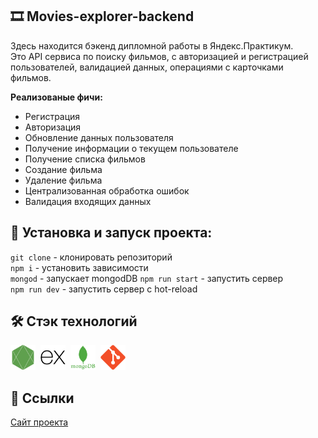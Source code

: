 ## 🎞️ Movies-explorer-backend


Здесь находится бэкенд дипломной работы в Яндекс.Практикум.  
Это API сервиса по поиску фильмов, с авторизацией и регистрацией пользователей, валидацией данных, операциями с карточками фильмов.

**Реализованые фичи:**

- Регистрация
- Авторизация
- Обновление данных пользователя
- Получение информации о текущем пользователе
- Получение списка фильмов
- Создание фильма
- Удаление фильма
- Централизованная обработка ошибок
- Валидация входящих данных

## :stars: Установка и запуск проекта:

`git clone` - клонировать репозиторий  
`npm i` - установить зависимости  
`mongod` - запускает mongodDB
`npm run start` - запустить сервер  
`npm run dev` - запустить сервер с hot-reload 


## 🛠️ Стэк технологий
<div>
  <img src="https://github.com/devicons/devicon/blob/master/icons/nodejs/nodejs-plain.svg" title="NodeJS" alt="NodeJS" width="40" height="40"/>&nbsp;
  <img src="https://github.com/devicons/devicon/blob/master/icons/express/express-original.svg" title="Express" alt="Express" width="40" height="40"/>&nbsp;
  <img src="https://github.com/devicons/devicon/blob/master/icons/mongodb/mongodb-plain-wordmark.svg" title="MongoDB" alt="MongoDB" width="40" height="40"/>&nbsp;
  <img src="https://github.com/devicons/devicon/blob/master/icons/git/git-plain.svg" title="Git" **alt="Git" width="40" height="40"/>
</div>

## 🔗 Ссылки
[Сайт проекта](https://movies-explorer.app.nomoredomainsicu.ru/)
